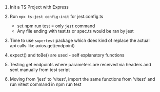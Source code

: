 1. Init a TS Project with Express
2. Run `npx ts-jest config:init` for jest.config.ts 
    - set npm run test = only `jest` command 
    - Any file ending with test.ts or spec.ts would be ran by jest
3. Time to use `supertest` package which does kind of replace the actual api calls like axios.get(endpoint)
4. expect() and toBe() are used - self explanatory functions

5. Testing get endpoints where parameters are received via headers and sent manually from test script

6. Moving from 'jest' to 'vitest', import the same functions from 'vitest' and run vitest command in npm run test